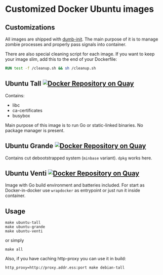 # Customized Docker Ubuntu images

## Customizations

All images are shipped with [dumb-init](https://github.com/Yelp/dumb-init).
The main purpose of it is to manage zombie processes and properly pass signals
into container.

There are also special cleaning script for each image. If you want to keep your
image slim, add this to the end of your Dockerfile:
```dockerfile
RUN test -f /cleanup.sh && sh /cleanup.sh
```

## Ubuntu Tall [![Docker Repository on Quay](https://quay.io/repository/gravitational/ubuntu-tall/status "Docker Repository on Quay")](https://quay.io/repository/gravitational/ubuntu-tall)

Contains:

* libc
* ca-certificates
* busybox

Main purpose of this image is to run Go or static-linked binaries. No package
manager is present.

## Ubuntu Grande [![Docker Repository on Quay](https://quay.io/repository/gravitational/ubuntu-grande/status "Docker Repository on Quay")](https://quay.io/repository/gravitational/ubuntu-grande)

Contains cut debootstrapped system (`minbase` variant). `dpkg` works here.

## Ubuntu Venti [![Docker Repository on Quay](https://quay.io/repository/gravitational/ubuntu-venti/status "Docker Repository on Quay")](https://quay.io/repository/gravitational/ubuntu-venti)

Image with Go build environment and batteries included. For start as Docker-in-docker use `wrapdocker` as entrypoint or just run it inside container.

## Usage

```shell
make ubuntu-tall
make ubuntu-grande
make ubuntu-venti
```

or simply

```shell
make all
```

Also, if you have caching http-proxy you can use it in build:

```shell
http_proxy=http://proxy.addr.ess:port make debian-tall
```

